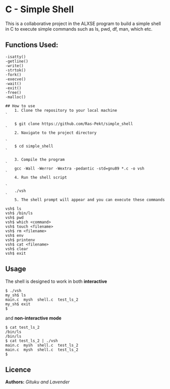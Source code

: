 # C - Simple Shell
This is a collaborative project in the ALXSE program to build a simple shell in C to execute simple commands such as ls, pwd, df, man, which etc.

## Functions Used:
	-isatty()
	-getline()
	-write()
	-strtok()
	-fork()
	-execve()
	-wait()
	-exit()
	-free()
	-malloc()

```
## How to use
	1. Clone the repository to your local machine
`

	$ git clone https://github.com/Ras-Pekt/simple_shell
`
	2. Navigate to the project directory

`
	$ cd simple_shell
`

	3. Compile the program
`
	gcc -Wall -Werror -Wextra -pedantic -std=gnu89 *.c -o vsh
`
	4. Run the shell script

`
	./vsh
`
	5. The shell prompt will appear and you can execute these commands

```
	vsh$ ls
	vsh$ /bin/ls
	vsh$ pwd
	vsh$ which <command>
	vsh$ touch <filename>
	vsh$ rm <filename>
	vsh$ env
	vsh$ printenv
	vsh$ cat <filename>
	vsh$ clear
	vsh$ exit

## Usage
The shell is designed to work in both **interactive**
```
$ ./vsh
my_sh$ ls
main.c  mysh  shell.c  test_ls_2
my_sh$ exit
$
```
and **non-interactive mode**
```
$ cat test_ls_2
/bin/ls
/bin/ls
$ cat test_ls_2 | ./vsh
main.c  mysh  shell.c  test_ls_2
main.c  mysh  shell.c  test_ls_2
$
```

## Licence

**Authors:** *Gituku and Lavender*

